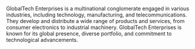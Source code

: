 GlobalTech Enterprises is a multinational conglomerate engaged in various industries, including technology, manufacturing, and telecommunications. They develop and distribute a wide range of products and services, from consumer electronics to industrial machinery. GlobalTech Enterprises is known for its global presence, diverse portfolio, and commitment to technological advancements.